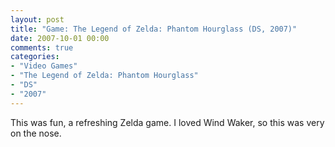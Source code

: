 ```yaml
---
layout: post
title: "Game: The Legend of Zelda: Phantom Hourglass (DS, 2007)"
date: 2007-10-01 00:00
comments: true
categories:
- "Video Games"
- "The Legend of Zelda: Phantom Hourglass"
- "DS"
- "2007"
---
```


This was fun, a refreshing Zelda game. I loved Wind Waker, so this
was very on the nose.
